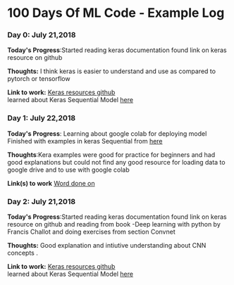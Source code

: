 # 100 Days Of ML Code - Example Log

### Day 0: July 21,2018

**Today's Progress**:Started reading keras documentation found link on keras resource on github

**Thoughts:** I think keras is easier to understand and use as compared to pytorch or tensorflow

**Link to work:** [Keras resources github](https://github.com/anandpawara/keras-resources)<br>
learned about Keras Sequential Model  [here](https://keras.io/models/sequential/)<br>

### Day 1: July 22,2018
**Today's Progress**: Learning about google colab for deploying model <br>
Finished with examples in keras Sequential from [here](https://keras.io/models/sequential/)<br>

**Thoughts**:Kera examples were good for practice for beginners and had good explanations but could not find any good resource for loading data to google drive and to use with google colab

**Link(s) to work**
[Word done on](www.github.com/anandpawara/)

### Day 2: July 21,2018

**Today's Progress**:Started reading keras documentation found link on keras resource on github and reading from book -Deep learning with python by Francis Challot and doing exercises from section Convnet

**Thoughts:** Good explanation and intiutive understanding about CNN concepts .

**Link to work:** [Keras resources github](https://github.com/anandpawara/keras-resources)<br>
learned about Keras Sequential Model  [here](https://keras.io/models/sequential/)<br>

